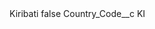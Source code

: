 <?xml version="1.0" encoding="UTF-8"?>
<CustomMetadata xmlns="http://soap.sforce.com/2006/04/metadata" xmlns:xsi="http://www.w3.org/2001/XMLSchema-instance" xmlns:xsd="http://www.w3.org/2001/XMLSchema">
    <label>Kiribati</label>
    <protected>false</protected>
    <values>
        <field>Country_Code__c</field>
        <value xsi:type="xsd:string">KI</value>
    </values>
</CustomMetadata>

